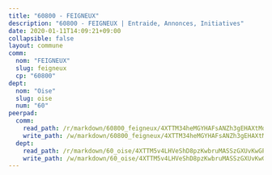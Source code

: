 ```yaml
---
title: "60800 - FEIGNEUX"
description: "60800 - FEIGNEUX | Entraide, Annonces, Initiatives"
date: 2020-01-11T14:09:21+09:00
collapsible: false
layout: commune
comm:
  nom: "FEIGNEUX"
  slug: feigneux
  cp: "60800"
dept:
  nom: "Oise"
  slug: oise
  num: "60"
peerpad:
  comm:
    read_path: /r/markdown/60800_feigneux/4XTTM34heMGYHAFsANZh3gEHAXtMq542QSc4Zddq3Vko8jK3C
    write_path: /w/markdown/60800_feigneux/4XTTM34heMGYHAFsANZh3gEHAXtMq542QSc4Zddq3Vko8jK3C-K3TgTmXHwBgevPPvzUkhPCBKhP23LwictDBAX5ZDv4jMCinkaUAA2SsDMaEAkT6gLGEpQxRyFUqQNnr3p39yh3w3XKJpLDAGdFKBVpM43HEwKHyxWkG4XNKEwcCJ7o7PGDtQzxYE
  dept:
    read_path: /r/markdown/60_oise/4XTTM5v4LHVeShD8pzKwbruMASSzGXUvKwGPyPNR6Aq6aruGY
    write_path: /w/markdown/60_oise/4XTTM5v4LHVeShD8pzKwbruMASSzGXUvKwGPyPNR6Aq6aruGY-K3TgTfEPmBuMGxs3WizC7aafmuSUvuvwsE7nM986pS4fEczEhokrfL1mXNtU722XatpEcDhfhLf5xd24JkCKBD4DcQHeF5CYjEkAVzDN3PuQerZfYGZ5zy2XFcJNh2Z1pYjLoQTn
---
```


